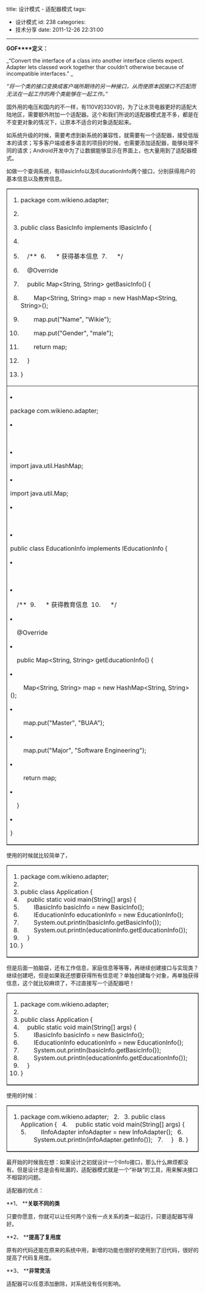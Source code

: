 title: 设计模式 - 适配器模式
tags:
  - 设计模式
id: 238
categories:
  - 技术分享
date: 2011-12-26 22:31:00
---

**GOF****定义：**

_“Convert the interface of a class into another interface clients expect. Adapter lets classed work together thar couldn’t otherwise because of incompatible interfaces.” _

_“将一个类的接口变换成客户端所期待的另一种接口，从而使原本因接口不匹配而无法在一起工作的两个类能够在一起工作。”_
 <!--more-->  

国外用的电压和国内的不一样，有110V的330V的，为了让水货电器更好的适配大陆地区，需要额外附加一个适配器。这个和我们所说的适配器模式差不多，都是在不变更对象的情况下，让原本不适合的对象适配起来。

如系统升级的时候，需要考虑到新系统的兼容性，就需要有一个适配器，接受低版本的请求；写多客户端或者多语言的项目的时候，也需要添加适配器，能够处理不同的请求；Android开发中为了让数据能够显示在界面上，也大量用到了适配器模式。

如做一个查询系统，有IBasicInfo以及IEducationInfo两个接口，分别获得用户的基本信息以及教育信息。    <table border="1" cellspacing="0" cellpadding="0"><tbody>       <tr>         <td valign="top" width="568">           <div class="dp-highlighter">             <div class="bar"></div>              

1.  <span><span class="keyword">package</span><span> com.wikieno.adapter;&#160;&#160; </span></span>
2.  <span>&#160; </span>
3.  <span></span><span class="keyword">public</span><span>&#160;</span><span class="keyword">class</span><span> BasicInfo </span><span class="keyword">implements</span><span> IBasicInfo {&#160;&#160; </span></span>
4.  <span>&#160; </span>
5.  <span>&#160;&#160;&#160; </span><span class="comment">/** </span>&#160;</span>6.  <span><span class="comment">&#160;&#160;&#160;&#160; * 获得基本信息 </span>&#160;</span>7.  <span><span class="comment">&#160;&#160;&#160;&#160; */</span><span>&#160; </span></span>
8.  <span>&#160;&#160;&#160; </span><span class="annotation">@Override</span><span>&#160; </span></span>
9.  <span>&#160;&#160;&#160; </span><span class="keyword">public</span><span> Map&lt;String, String&gt; getBasicInfo() {&#160;&#160; </span></span>
10.  <span>&#160;&#160;&#160;&#160;&#160;&#160;&#160; Map&lt;String, String&gt; map = </span><span class="keyword">new</span><span> HashMap&lt;String, String&gt;();&#160;&#160; </span></span>
11.  <span>&#160;&#160;&#160;&#160;&#160;&#160;&#160; map.put(</span><span class="string">&quot;Name&quot;</span><span>, </span><span class="string">&quot;Wikie&quot;</span><span>);&#160;&#160; </span></span>
12.  <span>&#160;&#160;&#160;&#160;&#160;&#160;&#160; map.put(</span><span class="string">&quot;Gender&quot;</span><span>, </span><span class="string">&quot;male&quot;</span><span>);&#160;&#160; </span></span>
13.  <span>&#160;&#160;&#160;&#160;&#160;&#160;&#160; </span><span class="keyword">return</span><span> map;&#160;&#160; </span></span>
14.  <span>&#160;&#160;&#160; }&#160;&#160; </span>
15.  <span>}&#160;&#160; </span>           </div>         </td>       </tr>        <tr>         <td valign="top" width="568">           <div class="dp-highlighter">             <div class="bar"></div>              

1.  <span><span class="keyword">package</span><span> com.wikieno.adapter;&#160;&#160; </span></span>
2.  <span>&#160; </span>
3.  <span></span><span class="keyword">import</span><span> java.util.HashMap;&#160;&#160; </span></span>
4.  <span></span><span class="keyword">import</span><span> java.util.Map;&#160;&#160; </span></span>
5.  <span>&#160; </span>
6.  <span></span><span class="keyword">public</span><span>&#160;</span><span class="keyword">class</span><span> EducationInfo </span><span class="keyword">implements</span><span> IEducationInfo {&#160;&#160; </span></span>
7.  <span>&#160; </span>
8.  <span>&#160;&#160;&#160; </span><span class="comment">/** </span>&#160;</span>9.  <span><span class="comment">&#160;&#160;&#160;&#160; * 获得教育信息 </span>&#160;</span>10.  <span><span class="comment">&#160;&#160;&#160;&#160; */</span><span>&#160; </span></span>
11.  <span>&#160;&#160;&#160; </span><span class="annotation">@Override</span><span>&#160; </span></span>
12.  <span>&#160;&#160;&#160; </span><span class="keyword">public</span><span> Map&lt;String, String&gt; getEducationInfo() {&#160;&#160; </span></span>
13.  <span>&#160;&#160;&#160;&#160;&#160;&#160;&#160; Map&lt;String, String&gt; map = </span><span class="keyword">new</span><span> HashMap&lt;String, String&gt;();&#160;&#160; </span></span>
14.  <span>&#160;&#160;&#160;&#160;&#160;&#160;&#160; map.put(</span><span class="string">&quot;Master&quot;</span><span>, </span><span class="string">&quot;BUAA&quot;</span><span>);&#160;&#160; </span></span>
15.  <span>&#160;&#160;&#160;&#160;&#160;&#160;&#160; map.put(</span><span class="string">&quot;Major&quot;</span><span>, </span><span class="string">&quot;Software Engineering&quot;</span><span>);&#160;&#160; </span></span>
16.  <span>&#160;&#160;&#160;&#160;&#160;&#160;&#160; </span><span class="keyword">return</span><span> map;&#160;&#160; </span></span>
17.  <span>&#160;&#160;&#160; }&#160;&#160; </span>
18.  <span>}&#160;&#160; </span>           </div>         </td>       </tr>     </tbody></table> 

使用的时候就比较简单了，    <table border="1" cellspacing="0" cellpadding="0"><tbody>       <tr>         <td valign="top" width="568">           <div class="dp-highlighter">             <div class="bar"></div>              

1.  <span><span class="keyword">package</span><span> com.wikieno.adapter;&#160;&#160; </span></span>
2.  <span>&#160; </span>
3.  <span></span><span class="keyword">public</span><span>&#160;</span><span class="keyword">class</span><span> Application {&#160;&#160; </span></span>
4.  <span>&#160;&#160;&#160; </span><span class="keyword">public</span><span>&#160;</span><span class="keyword">static</span><span>&#160;</span><span class="keyword">void</span><span> main(String[] args) {&#160;&#160; </span></span>
5.  <span>&#160;&#160;&#160;&#160;&#160;&#160;&#160; IBasicInfo basicInfo = </span><span class="keyword">new</span><span> BasicInfo();&#160;&#160; </span></span>
6.  <span>&#160;&#160;&#160;&#160;&#160;&#160;&#160; IEducationInfo educationInfo = </span><span class="keyword">new</span><span> EducationInfo();&#160;&#160; </span></span>
7.  <span>&#160;&#160;&#160;&#160;&#160;&#160;&#160; System.out.println(basicInfo.getBasicInfo());&#160;&#160; </span>
8.  <span>&#160;&#160;&#160;&#160;&#160;&#160;&#160; System.out.println(educationInfo.getEducationInfo());&#160;&#160; </span>
9.  <span>&#160;&#160;&#160; }&#160;&#160; </span>
10.  <span>}&#160;&#160; </span>           </div>         </td>       </tr>     </tbody></table> 

但是后面一拍脑袋，还有工作信息，家庭信息等等等，再继续创建接口与实现类？继续创建吧，但是如果我还想要获得所有信息呢？单独创建每个对象，再单独获得信息，这个就比较麻烦了，不过直接写一个适配器吧！    <table border="1" cellspacing="0" cellpadding="0"><tbody>       <tr>         <td valign="top" width="568">           <div class="dp-highlighter">             <div class="bar"></div>              

1.  <span><span class="keyword">package</span><span> com.wikieno.adapter;&#160;&#160; </span></span>
2.  <span>&#160; </span>
3.  <span></span><span class="keyword">public</span><span>&#160;</span><span class="keyword">class</span><span> Application {&#160;&#160; </span></span>
4.  <span>&#160;&#160;&#160; </span><span class="keyword">public</span><span>&#160;</span><span class="keyword">static</span><span>&#160;</span><span class="keyword">void</span><span> main(String[] args) {&#160;&#160; </span></span>
5.  <span>&#160;&#160;&#160;&#160;&#160;&#160;&#160; IBasicInfo basicInfo = </span><span class="keyword">new</span><span> BasicInfo();&#160;&#160; </span></span>
6.  <span>&#160;&#160;&#160;&#160;&#160;&#160;&#160; IEducationInfo educationInfo = </span><span class="keyword">new</span><span> EducationInfo();&#160;&#160; </span></span>
7.  <span>&#160;&#160;&#160;&#160;&#160;&#160;&#160; System.out.println(basicInfo.getBasicInfo());&#160;&#160; </span>
8.  <span>&#160;&#160;&#160;&#160;&#160;&#160;&#160; System.out.println(educationInfo.getEducationInfo());&#160;&#160; </span>
9.  <span>&#160;&#160;&#160; }&#160;&#160; </span>
10.  <span>}&#160;&#160; </span>           </div>         </td>       </tr>     </tbody></table> 

使用的时候：    <table border="1" cellspacing="0" cellpadding="0"><tbody>       <tr>         <td valign="top" width="568">           <div class="dp-highlighter">             <div class="bar"></div>              

1.  <span><span class="keyword">package</span><span> com.wikieno.adapter;&#160;&#160; </span></span>2.  <span>&#160; </span>3.  <span></span><span class="keyword">public</span><span>&#160;</span><span class="keyword">class</span><span> Application {&#160;&#160; </span></span>4.  <span>&#160;&#160;&#160; </span><span class="keyword">public</span><span>&#160;</span><span class="keyword">static</span><span>&#160;</span><span class="keyword">void</span><span> main(String[] args) {&#160;&#160; </span></span>5.  <span>&#160;&#160;&#160;&#160;&#160;&#160;&#160; IInfoAdapter infoAdapter = </span><span class="keyword">new</span><span> InfoAdapter();&#160;&#160; </span></span>6.  <span>&#160;&#160;&#160;&#160;&#160;&#160;&#160; System.out.println(infoAdapter.getInfo());&#160;&#160; </span>7.  <span>&#160;&#160;&#160; }&#160;&#160; </span>8.  <span>}&#160;&#160; </span>           </div>         </td>       </tr>     </tbody></table> 

最开始的时候我在想：如果设计之初就设计一个IInfo接口，那么什么麻烦都没有。但是设计总是会有纰漏的，适配器模式就是一个“补缺”的工具，用来解决接口不相容的问题。

适配器的优点：

**1、 ****关联不同的类**

只要你愿意，你就可以让任何两个没有一点关系的类一起运行，只要适配器写得好。

**2、 ****提高了复用度**

原有的代码还能在原来的系统中用，新增的功能也很好的使用到了旧代码，很好的提高了代码复用度。

**3、 ****非常灵活**

适配器可以任意添加删除，对系统没有任何影响。
